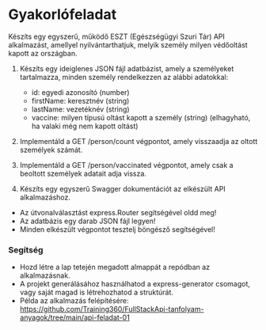 # Gyakorlófeladat #

Készíts egy egyszerű, működő ESZT (Egészségügyi Szuri Tár) API alkalmazást, amellyel nyilvántarthatjuk, melyik személy milyen védőoltást kapott az országban.

1. Készíts egy ideiglenes JSON fájl adatbázist, amely a személyeket tartalmazza, minden személy rendelkezzen az alábbi adatokkal:
    - id: egyedi azonosító (number)
    - firstName: keresztnév (string)
    - lastName: vezetéknév (string)
    - vaccine: milyen típusú oltást kapott a személy (string) (elhagyható, ha valaki még nem kapott oltást)

2. Implementáld a GET /person/count végpontot, amely visszaadja az oltott személyek számát.
3. Implementáld a GET /person/vaccinated végpontot, amely csak a beoltott személyek adatait adja vissza.
4. Készíts egy egyszerű Swagger dokumentációt az elkészült API alkalmazáshoz.

- Az útvonalválasztást express.Router segítségével oldd meg!
- Az adatbázis egy darab JSON fájl legyen!
- Minden elkészült végpontot tesztelj böngésző segítségével!

### **Segítség** ###

- Hozd létre a lap tetején megadott almappát a repódban az alkalmazásnak.
- A projekt generálásához használhatod a express-generator csomagot, vagy saját magad is létrehozhatod a struktúrát.
- Példa az alkalmazás felépítésére: https://github.com/Training360/FullStackApi-tanfolyam-anyagok/tree/main/api-feladat-01